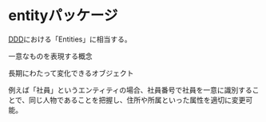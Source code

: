 # entityパッケージ

[DDD](http://domainlanguage.com/wp-content/uploads/2016/05/DDD_Reference_2015-03.pdf)における「Entities」に相当する。

一意なものを表現する概念

長期にわたって変化できるオブジェクト

例えば「社員」というエンティティの場合、社員番号で社員を一意に識別することで、同じ人物であることを把握し、住所や所属といった属性を適切に変更可能。


